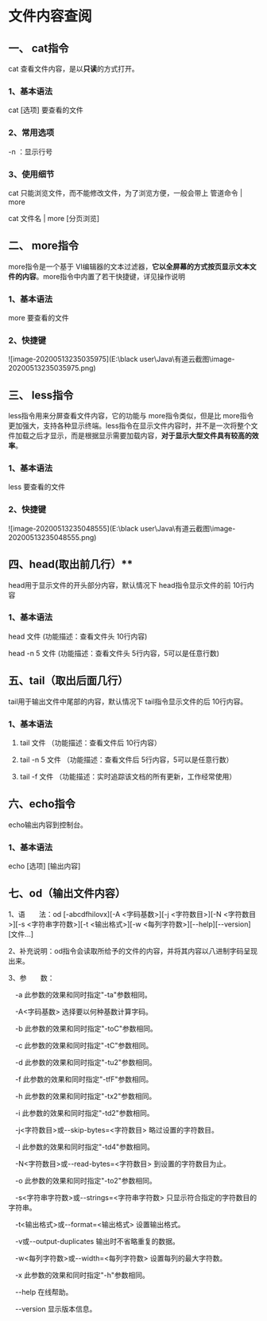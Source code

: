 # **文件内容查阅**

## **一、 cat指令**

 

cat 查看文件内容，是以**只读**的方式打开。

 

### 1、基本语法

cat [选项] 要查看的文件

 

### 2、常用选项

-n ：显示行号

### 3、使用细节

cat 只能浏览文件，而不能修改文件，为了浏览方便，一般会带上 管道命令 | more

cat 文件名 | more 		[分页浏览]



## 二、 more指令

more指令是一个基于 VI编辑器的文本过滤器，**它以全屏幕的方式按页显示文本文件的内容**。more指令中内置了若干快捷键，详见操作说明

### 1、基本语法

more 要查看的文件

### 2、快捷键

![image-20200513235035975](E:\black user\Java\有道云截图\image-20200513235035975.png)





## 三、 less指令

 

less指令用来分屏查看文件内容，它的功能与 more指令类似，但是比 more指令更加强大，支持各种显示终端。less指令在显示文件内容时，并不是一次将整个文件加载之后才显示，而是根据显示需要加载内容，**对于显示大型文件具有较高的效率**。



### 1、基本语法

less 要查看的文件

### 2、快捷键

![image-20200513235048555](E:\black user\Java\有道云截图\image-20200513235048555.png)





## 四、head(取出前几行）**

head用于显示文件的开头部分内容，默认情况下 head指令显示文件的前 10行内容

 

### 1、基本语法

head 文件 (功能描述：查看文件头 10行内容)

head -n 5 文件      (功能描述：查看文件头 5行内容，5可以是任意行数)

 

## **五、tail（取出后面几行）**

tail用于输出文件中尾部的内容，默认情况下 tail指令显示文件的后 10行内容。

 

### 1、基本语法

 

1) tail 文件 （功能描述：查看文件后 10行内容）

2) tail -n 5 文件 （功能描述：查看文件后 5行内容，5可以是任意行数）

3) tail -f 文件 （功能描述：实时追踪该文档的所有更新，工作经常使用）





## 六、echo指令

echo输出内容到控制台。

### 1、基本语法

echo [选项] [输出内容]





## 七、od（输出文件内容）

1、语　　法：od [-abcdfhilovx][-A <字码基数>][-j <字符数目>][-N <字符数目>][-s <字符串字符数>][-t <输出格式>][-w <每列字符数>][--help][--version][文件...]

2、补充说明：od指令会读取所给予的文件的内容，并将其内容以八进制字码呈现出来。

3、参　　数：

　-a 此参数的效果和同时指定"-ta"参数相同。 

　-A<字码基数> 选择要以何种基数计算字码。 

　-b 此参数的效果和同时指定"-toC"参数相同。 

　-c 此参数的效果和同时指定"-tC"参数相同。 

　-d 此参数的效果和同时指定"-tu2"参数相同。 

　-f 此参数的效果和同时指定"-tfF"参数相同。 

　-h 此参数的效果和同时指定"-tx2"参数相同。 

　-i 此参数的效果和同时指定"-td2"参数相同。 

　-j<字符数目>或--skip-bytes=<字符数目> 略过设置的字符数目。 

　-l 此参数的效果和同时指定"-td4"参数相同。 

　-N<字符数目>或--read-bytes=<字符数目> 到设置的字符数目为止。 

　-o 此参数的效果和同时指定"-to2"参数相同。 

　-s<字符串字符数>或--strings=<字符串字符数> 只显示符合指定的字符数目的字符串。 

　-t<输出格式>或--format=<输出格式> 设置输出格式。 

　-v或--output-duplicates 输出时不省略重复的数据。 

　-w<每列字符数>或--width=<每列字符数> 设置每列的最大字符数。 

　-x 此参数的效果和同时指定"-h"参数相同。 

　--help 在线帮助。 

　--version 显示版本信息。